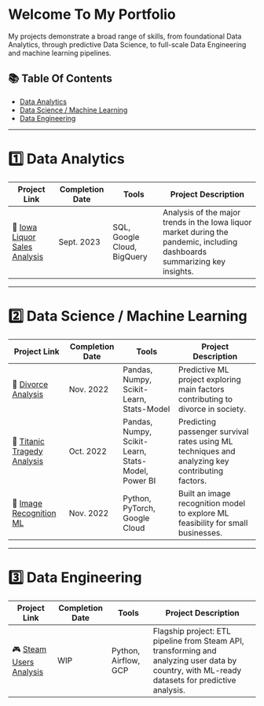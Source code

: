 # Welcome To My Portfolio

My projects demonstrate a broad range of skills, from foundational Data Analytics, through predictive Data Science, to full-scale Data Engineering and machine learning pipelines.


## 📚 Table Of Contents
- [Data Analytics](#1️⃣-data-analytics)
- [Data Science / Machine Learning](#2️⃣-data-science--machine-learning)
- [Data Engineering](#3️⃣-data-engineering)

---

# 1️⃣ Data Analytics 

| Project Link | Completion Date | Tools | Project Description | 
|---|---|---|---|
| 🍻 [Iowa Liquor Sales Analysis](https://github.com/Bruc3U/Iowa_liquor_sale_analysis) | Sept. 2023 | SQL, Google Cloud, BigQuery | Analysis of the major trends in the Iowa liquor market during the pandemic, including dashboards summarizing key insights. |

---

# 2️⃣ Data Science / Machine Learning

| Project Link | Completion Date | Tools | Project Description | 
|---|---|---|---|
| :wedding: [Divorce Analysis](https://github.com/Bruc3U/Divorce_Analysis) | Nov. 2022 | Pandas, Numpy, Scikit-Learn, Stats-Model | Predictive ML project exploring main factors contributing to divorce in society. |
| :statue_of_liberty: [Titanic Tragedy Analysis](https://github.com/Bruc3U/Titanic_analysis) | Oct. 2022 | Pandas, Numpy, Scikit-Learn, Stats-Model, Power BI | Predicting passenger survival rates using ML techniques and analyzing key contributing factors. |
| 🍁 [Image Recognition ML](https://github.com/Bruc3U/Flower_project) | Nov. 2022 | Python, PyTorch, Google Cloud | Built an image recognition model to explore ML feasibility for small businesses. |

---

# 3️⃣ Data Engineering 

| Project Link | Completion Date | Tools | Project Description | 
|---|---|---|---|
| 🎮 [Steam Users Analysis](https://github.com/Bruc3U/Steam_API) | WIP | Python, Airflow, GCP | Flagship project: ETL pipeline from Steam API, transforming and analyzing user data by country, with ML-ready datasets for predictive analysis. |















